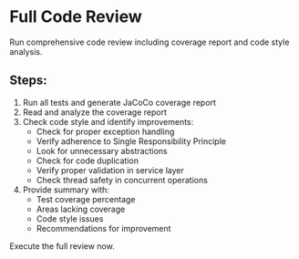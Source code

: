 # Full Code Review

Run comprehensive code review including coverage report and code style analysis.

## Steps:

1. Run all tests and generate JaCoCo coverage report
2. Read and analyze the coverage report
3. Check code style and identify improvements:
   - Check for proper exception handling
   - Verify adherence to Single Responsibility Principle
   - Look for unnecessary abstractions
   - Check for code duplication
   - Verify proper validation in service layer
   - Check thread safety in concurrent operations
4. Provide summary with:
   - Test coverage percentage
   - Areas lacking coverage
   - Code style issues
   - Recommendations for improvement

Execute the full review now.